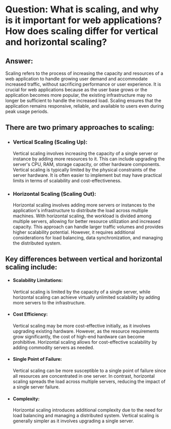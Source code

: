 # Question: What is scaling, and why is it important for web applications? How does scaling differ for vertical and horizontal scaling?

## Answer:

Scaling refers to the process of increasing the capacity and resources of a web application to handle growing user demand and accommodate increased traffic, without sacrificing performance or user experience. It is crucial for web applications because as the user base grows or the application becomes more popular, the existing infrastructure may no longer be sufficient to handle the increased load. Scaling ensures that the application remains responsive, reliable, and available to users even during peak usage periods.

## There are two primary approaches to scaling:

- ### Vertical Scaling (Scaling Up):
  Vertical scaling involves increasing the capacity of a single server or instance by adding more resources to it. This can include upgrading the server's CPU, RAM, storage capacity, or other hardware components. Vertical scaling is typically limited by the physical constraints of the server hardware. It is often easier to implement but may have practical limits in terms of scalability and cost-effectiveness.
- ### Horizontal Scaling (Scaling Out):
  Horizontal scaling involves adding more servers or instances to the application's infrastructure to distribute the load across multiple machines. With horizontal scaling, the workload is divided among multiple servers, allowing for better resource utilization and increased capacity. This approach can handle larger traffic volumes and provides higher scalability potential. However, it requires additional considerations for load balancing, data synchronization, and managing the distributed system.

## Key differences between vertical and horizontal scaling include:

- #### Scalability Limitations:
  Vertical scaling is limited by the capacity of a single server, while horizontal scaling can achieve virtually unlimited scalability by adding more servers to the infrastructure.
- #### Cost Efficiency:
  Vertical scaling may be more cost-effective initially, as it involves upgrading existing hardware. However, as the resource requirements grow significantly, the cost of high-end hardware can become prohibitive. Horizontal scaling allows for cost-effective scalability by adding commodity servers as needed.
- #### Single Point of Failure:
  Vertical scaling can be more susceptible to a single point of failure since all resources are concentrated in one server. In contrast, horizontal scaling spreads the load across multiple servers, reducing the impact of a single server failure.
- #### Complexity:
  Horizontal scaling introduces additional complexity due to the need for load balancing and managing a distributed system. Vertical scaling is generally simpler as it involves upgrading a single server.

